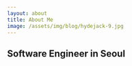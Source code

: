 ```yaml
---
layout: about
title: About Me
image: /assets/img/blog/hydejack-9.jpg
---
```


## Software Engineer in Seoul
